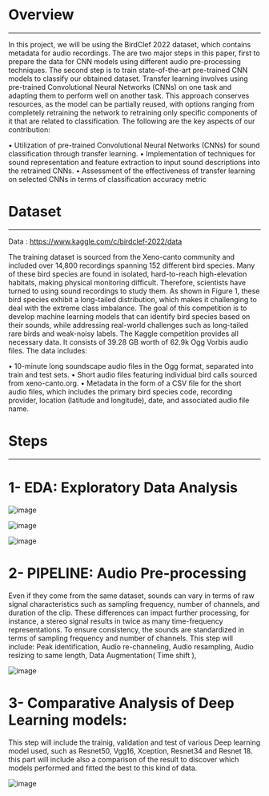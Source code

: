 
# Overview
-----------------------------------------------------------------------------------------------------------------------------------------------------------------------------------------------------------------------

In this project, we will be using the BirdClef 2022 dataset, which contains metadata for audio recordings. The are two major steps in this paper, first to prepare the data for CNN models using different audio pre-processing techniques. The second step is to train state-of-the-art pre-trained CNN models to classify our obtained dataset. Transfer learning involves using pre-trained Convolutional Neural Networks (CNNs) on one task and adapting them to perform well on another task. This approach conserves resources, as the model can be partially reused, with options ranging from completely retraining the network to retraining only specific components of it that are related to classification. The following are the key aspects of our contribution:

• Utilization of pre-trained Convolutional Neural Networks (CNNs) for sound classification through transfer learning.
• Implementation of techniques for sound representation and feature extraction to input sound descriptions into the retrained CNNs.
• Assessment of the effectiveness of transfer learning on selected CNNs in terms of classification accuracy metric

# Dataset
---------------------------------------------------------------------------------------------------------------------------------------------------------------------------------------------------------------------

Data : https://www.kaggle.com/c/birdclef-2022/data

The training dataset is sourced from the Xeno-canto community and included over 14,800 recordings spanning 152 different bird species. Many of these bird species are found in isolated, hard-to-reach high-elevation habitats, making physical monitoring difficult. Therefore, scientists have turned to using sound recordings to study them. As shown in Figure 1, these bird species exhibit a long-tailed distribution, which makes it challenging to deal with the extreme class imbalance. The goal of this competition is to develop machine learning models that can identify bird species based on their sounds, while addressing real-world challenges such as long-tailed rare birds and weak-noisy labels. The Kaggle competition provides all necessary data. It consists of 39.28 GB worth of 62.9k Ogg Vorbis audio files. The data includes:

• 10-minute long soundscape audio files in the Ogg format, separated into train and test sets.
• Short audio files featuring individual bird calls sourced from xeno-canto.org.
• Metadata in the form of a CSV file for the short audio files, which includes the primary bird species code, recording provider, location (latitude and longitude), date, and associated audio file name.

# Steps
---------------------------------------------------------------------------------------------------------------------------------------------------------------------------------------------------------------------

   # 1- EDA: Exploratory Data Analysis

![image](https://github.com/ali-dakhlaoui/Bird-sound-classification/assets/96072199/4eaaaf04-8931-4fb6-aa9c-65828186d653)


![image](https://github.com/ali-dakhlaoui/Bird-sound-classification/assets/96072199/dbc93805-034b-4082-a670-8017b4bf6d92)


![image](https://github.com/ali-dakhlaoui/Bird-sound-classification/assets/96072199/57200724-4682-4d3f-933a-6a605fed2ef3)



   # 2- PIPELINE: Audio Pre-processing
   
Even if they come from the same dataset, sounds can vary in terms of raw signal characteristics such as sampling frequency, number of channels, and duration of the clip. These differences can impact further processing, for instance, a stereo signal results in twice as many time-frequency representations. To ensure consistency, the sounds are standardized in terms of sampling frequency and number of channels.
This step will include: Peak identification, Audio re-channeling, Audio resampling, Audio resizing to same length, Data Augmentation( Time shift ), 

![image](https://github.com/ali-dakhlaoui/Bird-sound-classification/assets/96072199/13cbd5fd-1b7c-43f8-b4b6-eb438fbcffcb)

   # 3- Comparative Analysis of Deep Learning models:

This step will include the trainig, validation and test of various Deep learning model used, such as Resnet50, Vgg16, Xception, Resnet34 and Resnet 18.
this part will include also a comparison of the result to discover which models performed and fitted the best to this kind of data.

![image](https://github.com/ali-dakhlaoui/Bird-sound-classification/assets/96072199/2f9fb176-9cc3-4b3c-b0c1-2670ee583a36)
